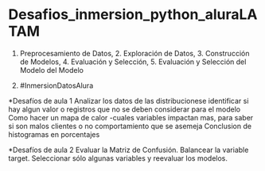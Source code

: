 # Desafios_inmersion_python_aluraLATAM
1. Preprocesamiento de Datos,  2. Exploración de Datos, 3. Construcción de Modelos, 4. Evaluación y Selección, 5. Evaluación y Selección del Modelo del Modelo

2. #InmersionDatosAlura

*Desafíos de aula 1
Analizar los datos de las distribucionese identificar si hay algun valor o registros que no se deben considerar para el modelo
Como hacer un mapa de calor -cuales variables impactan mas, para saber si son malos clientes o no comportamiento que se asemeja
Conclusion de histogramas en porcentajes

*Desafíos de aula 2
Evaluar la Matriz de Confusión.
Balancear la variable target.
Seleccionar sólo algunas variables y reevaluar los modelos.
